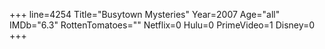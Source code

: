 +++
line=4254
Title="Busytown Mysteries"
Year=2007
Age="all"
IMDb="6.3"
RottenTomatoes=""
Netflix=0
Hulu=0
PrimeVideo=1
Disney=0
+++

